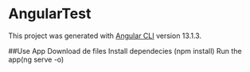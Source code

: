 # AngularTest

This project was generated with [Angular CLI](https://github.com/angular/angular-cli) version 13.1.3.

##Use App
Download de files
Install dependecies (npm install)
Run the app(ng serve -o)

